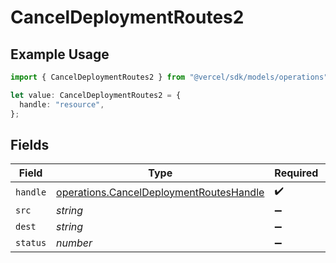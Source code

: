 # CancelDeploymentRoutes2

## Example Usage

```typescript
import { CancelDeploymentRoutes2 } from "@vercel/sdk/models/operations";

let value: CancelDeploymentRoutes2 = {
  handle: "resource",
};
```

## Fields

| Field                                                                                              | Type                                                                                               | Required                                                                                           | Description                                                                                        |
| -------------------------------------------------------------------------------------------------- | -------------------------------------------------------------------------------------------------- | -------------------------------------------------------------------------------------------------- | -------------------------------------------------------------------------------------------------- |
| `handle`                                                                                           | [operations.CancelDeploymentRoutesHandle](../../models/operations/canceldeploymentrouteshandle.md) | :heavy_check_mark:                                                                                 | N/A                                                                                                |
| `src`                                                                                              | *string*                                                                                           | :heavy_minus_sign:                                                                                 | N/A                                                                                                |
| `dest`                                                                                             | *string*                                                                                           | :heavy_minus_sign:                                                                                 | N/A                                                                                                |
| `status`                                                                                           | *number*                                                                                           | :heavy_minus_sign:                                                                                 | N/A                                                                                                |